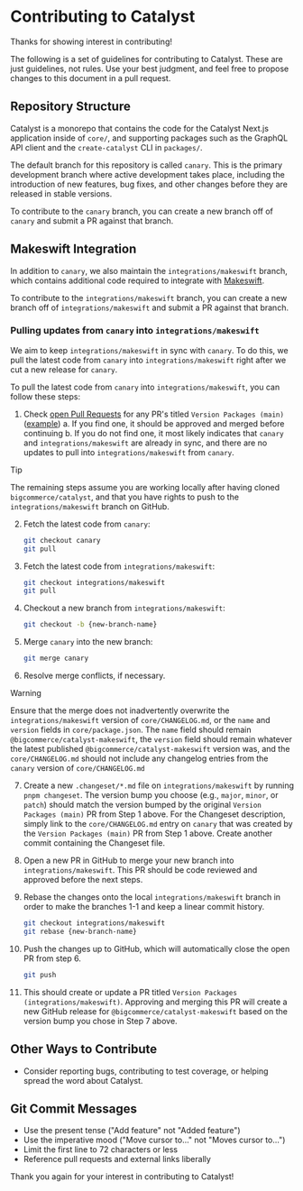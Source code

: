 # Contributing to Catalyst

Thanks for showing interest in contributing!

The following is a set of guidelines for contributing to Catalyst. These are just guidelines, not rules. Use your best judgment, and feel free to propose changes to this document in a pull request.

## Repository Structure

Catalyst is a monorepo that contains the code for the Catalyst Next.js application inside of `core/`, and supporting packages such as the GraphQL API client and the `create-catalyst` CLI in `packages/`.

The default branch for this repository is called `canary`. This is the primary development branch where active development takes place, including the introduction of new features, bug fixes, and other changes before they are released in stable versions.

To contribute to the `canary` branch, you can create a new branch off of `canary` and submit a PR against that branch.

## Makeswift Integration

In addition to `canary`, we also maintain the `integrations/makeswift` branch, which contains additional code required to integrate with [Makeswift](https://www.makeswift.com).

To contribute to the `integrations/makeswift` branch, you can create a new branch off of `integrations/makeswift` and submit a PR against that branch.

### Pulling updates from `canary` into `integrations/makeswift`

We aim to keep `integrations/makeswift` in sync with `canary`. To do this, we pull the latest code from `canary` into `integrations/makeswift` right after we cut a new release for `canary`.

To pull the latest code from `canary` into `integrations/makeswift`, you can follow these steps:

1. Check [open Pull Requests](https://github.com/bigcommerce/catalyst/pulls?q=is%3Apr+is%3Aopen) for any PR's titled `Version Packages (main)` ([example](https://github.com/bigcommerce/catalyst/pull/1892))
   a. If you find one, it should be approved and merged before continuing
   b. If you do not find one, it most likely indicates that `canary` and `integrations/makeswift` are already in sync, and there are no updates to pull into `integrations/makeswift` from `canary`.

> [!TIP]
> The remaining steps assume you are working locally after having cloned `bigcommerce/catalyst`, and that you have rights to push to the `integrations/makeswift` branch on GitHub.

2. Fetch the latest code from `canary`:

   ```bash
   git checkout canary
   git pull
   ```

3. Fetch the latest code from `integrations/makeswift`:

   ```bash
   git checkout integrations/makeswift
   git pull
   ```

4. Checkout a new branch from `integrations/makeswift`:

   ```bash
   git checkout -b {new-branch-name}
   ```

5. Merge `canary` into the new branch:

   ```bash
   git merge canary
   ```

6. Resolve merge conflicts, if necessary.

> [!WARNING]
> Ensure that the merge does not inadvertently overwrite the `integrations/makeswift` version of `core/CHANGELOG.md`, or the `name` and `version` fields in `core/package.json`. The `name` field should remain `@bigcommerce/catalyst-makeswift`, the `version` field should remain whatever the latest published `@bigcommerce/catalyst-makeswift` version was, and the `core/CHANGELOG.md` should not include any changelog entries from the `canary` version of `core/CHANGELOG.md`

7. Create a new `.changeset/*.md` file on `integrations/makeswift` by running `pnpm changeset`. The version bump you choose (e.g., `major`, `minor`, or `patch`) should match the version bumped by the original `Version Packages (main)` PR from Step 1 above. For the Changeset description, simply link to the `core/CHANGELOG.md` entry on `canary` that was created by the `Version Packages (main)` PR from Step 1 above. Create another commit containing the Changeset file.

8. Open a new PR in GitHub to merge your new branch into `integrations/makeswift`. This PR should be code reviewed and approved before the next steps.

9. Rebase the changes onto the local `integrations/makeswift` branch in order to make the branches 1-1 and keep a linear commit history.

   ```bash
   git checkout integrations/makeswift
   git rebase {new-branch-name}
   ```

10. Push the changes up to GitHub, which will automatically close the open PR from step 6.

    ```bash
    git push
    ```

11. This should create or update a PR titled `Version Packages (integrations/makeswift)`. Approving and merging this PR will create a new GitHub release for `@bigcommerce/catalyst-makeswift` based on the version bump you chose in Step 7 above.

## Other Ways to Contribute

- Consider reporting bugs, contributing to test coverage, or helping spread the word about Catalyst.

## Git Commit Messages

- Use the present tense ("Add feature" not "Added feature")
- Use the imperative mood ("Move cursor to..." not "Moves cursor to...")
- Limit the first line to 72 characters or less
- Reference pull requests and external links liberally

Thank you again for your interest in contributing to Catalyst!
